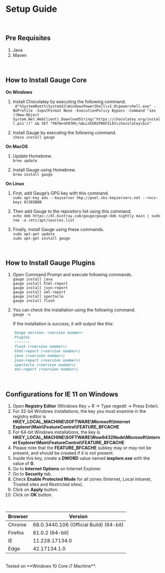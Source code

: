 # Setup Guide
<br />

## Pre Requisites
1. Java
2. Maven
<br />

## How to Install Gauge Core

**On Windows**
1. Install Chocolatey by executing the following command. \
` @"%SystemRoot%\System32\WindowsPowerShell\v1.0\powershell.exe" -NoProfile -InputFormat None -ExecutionPolicy Bypass -Command "iex ((New-Object System.Net.WebClient).DownloadString(‘https://chocolatey.org/install.ps1'))" && SET "PATH=%PATH%;%ALLUSERSPROFILE%\chocolatey\bin"`

2. Install Gauge by executing the following command. \
`choco install gauge`

**On MacOS**
1. Update Homebrew. \
`brew update`

2. Install Gauge using Homebrew. \
`brew install gauge`

**On Linux**
1. First, add Gauge’s GPG key with this command. \
`sudo apt-key adv --keyserver hkp://pool.sks-keyservers.net --recv-keys 023EDB0B`

2. Then add Gauge to the repository list using this command. \
`echo deb https://dl.bintray.com/gauge/gauge-deb nightly main | sudo tee -a /etc/apt/sources.list`

3. Finally, install Gauge using these commands. \
`sudo apt-get update` \
`sudo apt-get install gauge`
<br />

## How to Install Gauge Plugins
1. Open Command Prompt and execute following commands. \
`gauge install java` \
`gauge install html-report` \
`gauge install json-report` \
`gauge install xml-report` \
`gauge install spectacle` \
`gauge install flash`

2. You can check the installation using the following command. \
`gauge -v`

	If the installation is success, it will output like this:

```markdown
    Gauge version: <version number>
    Plugins
    -------
    flash (<version number>)
    html-report (<version number>)
    java (<version number>)
    json-report (<version number>)
    spectacle (<version number>)
    xml-report (<version number>)
```
<br />

## Configurations for IE 11 on Windows

1. Open **Registry Editor** (Windows Key + R → Type regedit → Press Enter).
2. For 32-bit Windows installations, the key you must examine in the registry editor is 
   **HKEY_LOCAL_MACHINE\SOFTWARE\Microsoft\Internet Explorer\Main\FeatureControl\FEATURE_BFCACHE**
3. For 64-bit Windows installations, the key is
   **HKEY_LOCAL_MACHINE\SOFTWARE\Wow6432Node\Microsoft\Internet Explorer\Main\FeatureControl\FEATURE_BFCACHE**
4. Please note that the **FEATURE_BFCACHE** subkey may or may not be present, and should be created if it is not present.
5. Inside this key, create a **DWORD** value named **iexplore.exe** with the value of **0**.
6. Go to **Internet Options** on Internet Explorer.
7. Go to **Security** tab.
8. Check **Enable Protected Mode** for all zones (Internet, Local intranet, Trusted sites and Restricted sites).
9. Click on **Apply** button.
10. Click on **OK** button.
<br />

|Browser    |Version                                |
|-----------|---------------------------------------|
|Chrome     |68.0.3440.106 (Official Build) (64-bit)|
|Firefox    |61.0.2 (64-bit)                        |
|IE         |11.228.17134.0			    |
|Edge       |42.17134.1.0		            |

<br />
Tested on **Windows 10 Core i7 Machine**.
